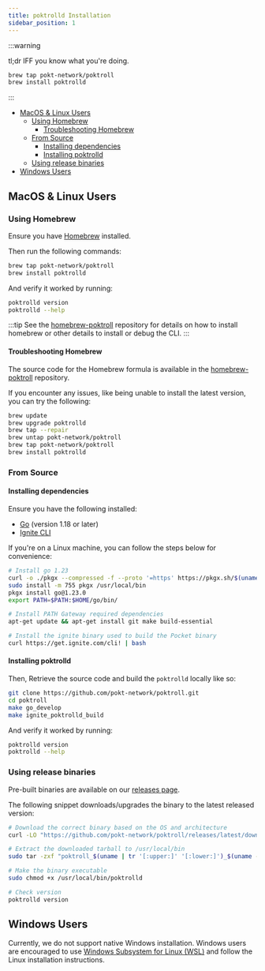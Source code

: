 ```yaml
---
title: poktrolld Installation
sidebar_position: 1
---
```


:::warning

tl;dr IFF you know what you're doing.

```bash
brew tap pokt-network/poktroll
brew install poktrolld
```

:::

- [MacOS \& Linux Users](#macos--linux-users)
  - [Using Homebrew](#using-homebrew)
    - [Troubleshooting Homebrew](#troubleshooting-homebrew)
  - [From Source](#from-source)
    - [Installing dependencies](#installing-dependencies)
    - [Installing poktrolld](#installing-poktrolld)
  - [Using release binaries](#using-release-binaries)
- [Windows Users](#windows-users)

## MacOS & Linux Users

### Using Homebrew

Ensure you have [Homebrew](https://brew.sh/) installed.

Then run the following commands:

```bash
brew tap pokt-network/poktroll
brew install poktrolld
```

And verify it worked by running:

```bash
poktrolld version
poktrolld --help
```

:::tip
See the [homebrew-poktroll](https://github.com/pokt-network/homebrew-poktroll/)
repository for details on how to install homebrew or other details to install
or debug the CLI.
:::

#### Troubleshooting Homebrew

The source code for the Homebrew formula is available in the [homebrew-poktroll](https://github.com/pokt-network/homebrew-poktroll) repository.

If you encounter any issues, like being unable to install the latest version, you can try the following:

```bash
brew update
brew upgrade poktrolld
brew tap --repair
brew untap pokt-network/poktroll
brew tap pokt-network/poktroll
brew install poktrolld
```

### From Source

#### Installing dependencies

Ensure you have the following installed:

- [Go](https://go.dev/doc/install) (version 1.18 or later)
- [Ignite CLI](https://docs.ignite.com/welcome/install)

If you're on a Linux machine, you can follow the steps below for convenience:

```bash
# Install go 1.23
curl -o ./pkgx --compressed -f --proto '=https' https://pkgx.sh/$(uname)/$(uname -m)
sudo install -m 755 pkgx /usr/local/bin
pkgx install go@1.23.0
export PATH=$PATH:$HOME/go/bin/

# Install PATH Gateway required dependencies
apt-get update && apt-get install git make build-essential

# Install the ignite binary used to build the Pocket binary
curl https://get.ignite.com/cli! | bash
```

#### Installing poktrolld

Then, Retrieve the source code and build the `poktrolld` locally like so:

```bash
git clone https://github.com/pokt-network/poktroll.git
cd poktroll
make go_develop
make ignite_poktrolld_build
```

And verify it worked by running:

```bash
poktrolld version
poktrolld --help
```

### Using release binaries

Pre-built binaries are available on our [releases page](https://github.com/pokt-network/poktroll/releases).

The following snippet downloads/upgrades the binary to the latest released version:

```bash
# Download the correct binary based on the OS and architecture
curl -LO "https://github.com/pokt-network/poktroll/releases/latest/download/poktroll_$(uname | tr '[:upper:]' '[:lower:]')_$(uname -m | sed 's/x86_64/amd64/;s/aarch64/arm64/').tar.gz"

# Extract the downloaded tarball to /usr/local/bin
sudo tar -zxf "poktroll_$(uname | tr '[:upper:]' '[:lower:]')_$(uname -m | sed 's/x86_64/amd64/;s/aarch64/arm64/').tar.gz" -C /usr/local/bin

# Make the binary executable
sudo chmod +x /usr/local/bin/poktrolld

# Check version
poktrolld version
```

## Windows Users

Currently, we do not support native Windows installation. Windows users are encouraged
to use [Windows Subsystem for Linux (WSL)](https://docs.microsoft.com/en-us/windows/wsl/install)
and follow the Linux installation instructions.
